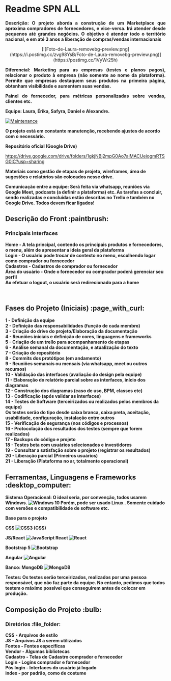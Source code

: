 
<h1> Readme SPN ALL </h1>

 <p align="justify"> <strong>  Descrição: O projeto aborda a construção de um Marketplace que aproxima compradores de fornecedores, e vice-versa. Irá atender desde pequenos </strong>
<strong> até grandes negócios. O objetivo é atender todo o território nacional, e em até 3 anos a liberação de compras/vendas internacionais </p> </strong>

<p align="center">
 [![Foto-de-Laura-removebg-preview.png](https://i.postimg.cc/zvg98YsB/Foto-de-Laura-removebg-preview.png)](https://postimg.cc/1VyWr25h) 
 </p>

<strong> <p align="justify"> <strong> Diferencial: </strong> Marketing para as empresas (testes e planos pagos), relacionar o produto à empresa (não somente ao nome da plataforma). Permite que empresas destaquem seus produtos na primeira página, obtenham visibilidade e aumentem suas vendas. </strong>
<strong> <p align="justify"> Painel do fornecedor, para métricas personalizadas sobre vendas, clientes etc. </p> </strong>

<strong> Equipe:  Laura, Érika, Safyra, Daniel e Alexandre. </strong>

[![Maintenance](https://img.shields.io/badge/Maintained%3F-yes-green.svg)](https://GitHub.com/Naereen/StrapDown.js/graphs/commit-activity)

<strong> O projeto está em constante manutenção, recebendo ajustes de acordo com o necessário. </strong>

<strong> Repositório oficial (Google Drive) </strong>

https://drive.google.com/drive/folders/1gkjNBj2mpG0Ao7aiMACUeiogmRTSG0IC?usp=sharing

<strong> Materiais como gestão de etapas de projeto, wireframes, área de sugestões e relatórios são colocados nesse drive. </strong>

<strong> Comunicação entre a equipe: Será feita via whatsapp, reuniões via Google Meet, podcasts (a definir a plataforma) etc.
As tarefas a concluir, sendo realizadas e concluídas estão descritas no Trello e também no Google Drive. Todos devem ficar ligados!
  
<h2> Descrição do Front :paintbrush:	 </h2>
<h3> Principais Interfaces </h3>

Home - A tela principal, contendo os principais produtos e fornecedores, o menu, além de apresentar a ideia geral da plataforma </br>
Login - O usuário pode trocar de contexto no menu, escolhendo logar como comprador ou fornecedor </br>
Cadastros - Cadastros de comprador ou fornecedor </br>
Área do usuário - Onde o fornecedor ou comprador poderá gerenciar seu perfil </br>
Ao efetuar o logout, o usuário será redirecionado para a home </br>

</br>  
<h2> Fases do Projeto (Iniciais) :page_with_curl:	 </h2> 

1 - Definição da equipe </br>
2 - Definição das responsabilidades (função de cada membro) </br>
3 - Criação do drive do projeto/Elaboração da documentação </br>
4 - Reuniões iniciais e definição de cores, linguagens e frameworks </br>
5 - Criação de um trello para acompanhamento de etapas </br>
6 - Análise semanal da documentação, e atualização do texto </br>
7 - Criação do repositório </br>
8 - Commits dos protótipos (em andamento) </br>
9 - Reuniões semanais ou mensais (via whatsapp, meet ou outros recursos) </br>
10 - Validação das interfaces (avaliação do design pela equipe) </br>
11 - Elaboração do relatório parcial sobre as interfaces, início dos diagramas </br>
12 - Construção dos diagramas (caso de uso, BPM, classes etc) </br>
13 - Codificação (após validar as interfaces) </br>
14 - Testes de Software (terceirizados ou realizados pelos membros da equipe) </br>
Os testes serão do tipo desde caixa branca, caixa preta, aceitação, usabilidade, configuração, instalação entre outros </br>
15 - Verificação de segurança (nos códigos e processos) </br>
16 - Protocolação dos resultados dos testes (sempre que forem realizados) </br>
17 - Backups do código e projeto </br>
18 - Testes beta com usuários selecionados e investidores </br>
19 - Consultar a satisfação sobre o projeto (registrar os resultados) </br>
20 - Liberação parcial (Primeiros usuários) </br>
21 - Liberação (Plataforma no ar, totalmente operacional) </br>

<h2> Ferramentas, Linguagens e Frameworks :desktop_computer: </h2> 	

Sistema Operacional: O ideal seria, por convenção, todos usarem Windows. <img alt="Windows 10" src="https://img.shields.io/badge/Windows-0078D6?style=for-the-badge&logo=windows&logoColor=white" /> 
Porém, pode ser usado Linux . Somente cuidado com versões e compatibilidade de software etc.

<strong> Base para o projeto </strong>

CSS
<img alt="CSS3" src="https://img.shields.io/badge/css3%20-%231572B6.svg?&style=for-the-badge&logo=css3&logoColor=white"/> (CSS)

JS/React
<img alt="JavaScript" src="https://img.shields.io/badge/javascript%20-%23323330.svg?&style=for-the-badge&logo=javascript&logoColor=%23F7DF1E"/>
React
<img alt="React" src="https://img.shields.io/badge/react%20-%2320232a.svg?&style=for-the-badge&logo=react&logoColor=%2361DAFB"/>

Bootstrap 5 <img alt="Bootstrap" src="https://img.shields.io/badge/bootstrap%20-%23563D7C.svg?&style=for-the-badge&logo=bootstrap&logoColor=white"/>
</br> 

Angular <img alt="Angular" src="https://img.shields.io/badge/angular%20-%23DD0031.svg?&style=for-the-badge&logo=angular&logoColor=white"/>
</br>

Banco: MongoDB
<img alt="MongoDB" src ="https://img.shields.io/badge/MongoDB-%234ea94b.svg?&style=for-the-badge&logo=mongodb&logoColor=white"/>


Testes: Os testes serão terceirizados, realizados por uma pessoa responsável, que não faz parte da equipe. No entanto, pedimos que todos testem 
o máximo possível que conseguirem antes de colocar em produção.
</br>

<h2> Composição do Projeto :bulb:	 </h2>
<h3> Diretórios :file_folder:	 </h3>

CSS - Arquivos de estilo </br>
JS - Arquivos JS a serem utilizados </br>
Fontes - Fontes específicas </br>
Vendor - Algumas bibliotecas </br>
Cadastro - Telas de Cadastro comprador e fornecedor </br>
Login - Logins comprador e fornecedor </br>
Pós login - Interfaces do usuário já logado </br>
index - por padrão, como de costume </br>














  
  



